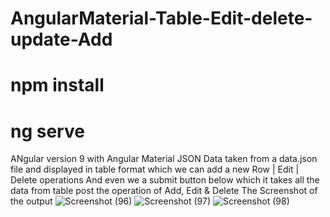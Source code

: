 # AngularMaterial-Table-Edit-delete-update-Add
# npm install
# ng serve 
ANgular version 9 with Angular Material 
JSON Data taken from a data.json file and displayed in table format which we can add a new Row | Edit | Delete operations
And even we a submit button below which it takes all the data from table post the operation of Add, Edit & Delete
The Screenshot of the output
![Screenshot (96)](https://user-images.githubusercontent.com/32735357/83853403-e0cdab80-a732-11ea-8c29-77016f60ea08.png)
![Screenshot (97)](https://user-images.githubusercontent.com/32735357/83853406-e1fed880-a732-11ea-9427-3e8734fef4d9.png)
![Screenshot (98)](https://user-images.githubusercontent.com/32735357/83853410-e2976f00-a732-11ea-9dca-63b95b52f17b.png)

